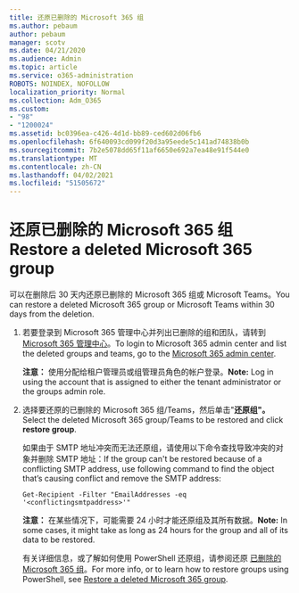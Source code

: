```yaml
---
title: 还原已删除的 Microsoft 365 组
ms.author: pebaum
author: pebaum
manager: scotv
ms.date: 04/21/2020
ms.audience: Admin
ms.topic: article
ms.service: o365-administration
ROBOTS: NOINDEX, NOFOLLOW
localization_priority: Normal
ms.collection: Adm_O365
ms.custom:
- "98"
- "1200024"
ms.assetid: bc0396ea-c426-4d1d-bb89-ced602d06fb6
ms.openlocfilehash: 6f640093cd099f20d3a95eede5c141ad74838b0b
ms.sourcegitcommit: 7b2e5078dd65f11af6650e692a7ea48e91f544e0
ms.translationtype: MT
ms.contentlocale: zh-CN
ms.lasthandoff: 04/02/2021
ms.locfileid: "51505672"
---
```

# <a name="restore-a-deleted-microsoft-365-group"></a><span data-ttu-id="1040d-102">还原已删除的 Microsoft 365 组</span><span class="sxs-lookup"><span data-stu-id="1040d-102">Restore a deleted Microsoft 365 group</span></span>

<span data-ttu-id="1040d-103">可以在删除后 30 天内还原已删除的 Microsoft 365 组或 Microsoft Teams。</span><span class="sxs-lookup"><span data-stu-id="1040d-103">You can restore a deleted Microsoft 365 group or Microsoft Teams within 30 days from the deletion.</span></span>

1. <span data-ttu-id="1040d-104">若要登录到 Microsoft 365 管理中心并列出已删除的组和团队，请转到 [Microsoft 365 管理中心](https://aka.ms/RestoreDeletedGroup)。</span><span class="sxs-lookup"><span data-stu-id="1040d-104">To login to Microsoft 365 admin center and list the deleted groups and teams, go to the [Microsoft 365 admin center](https://aka.ms/RestoreDeletedGroup).</span></span>

    <span data-ttu-id="1040d-105">**注意：** 使用分配给租户管理员或组管理员角色的帐户登录。</span><span class="sxs-lookup"><span data-stu-id="1040d-105">**Note:** Log in using the account that is assigned to either the tenant administrator or the groups admin role.</span></span>

1. <span data-ttu-id="1040d-106">选择要还原的已删除的 Microsoft 365 组/Teams，然后单击"**还原组"。**</span><span class="sxs-lookup"><span data-stu-id="1040d-106">Select the deleted Microsoft 365 group/Teams to be restored and click **restore group**.</span></span>

    <span data-ttu-id="1040d-107">如果由于 SMTP 地址冲突而无法还原组，请使用以下命令查找导致冲突的对象并删除 SMTP 地址：</span><span class="sxs-lookup"><span data-stu-id="1040d-107">If the group can't be restored because of a conflicting SMTP address, use following command to find the object that’s causing conflict and remove the SMTP address:</span></span>

    `Get-Recipient -Filter "EmailAddresses -eq '<conflictingsmtpaddress>'"`

    <span data-ttu-id="1040d-108">**注意：** 在某些情况下，可能需要 24 小时才能还原组及其所有数据。</span><span class="sxs-lookup"><span data-stu-id="1040d-108">**Note:** In some cases, it might take as long as 24 hours for the group and all of its data to be restored.</span></span>

    <span data-ttu-id="1040d-109">有关详细信息，或了解如何使用 PowerShell 还原组，请参阅还原 [已删除的 Microsoft 365 组](https://go.microsoft.com/fwlink/?linkid=867802)。</span><span class="sxs-lookup"><span data-stu-id="1040d-109">For more info, or to learn how to restore groups using PowerShell, see [Restore a deleted Microsoft 365 group](https://go.microsoft.com/fwlink/?linkid=867802).</span></span>
